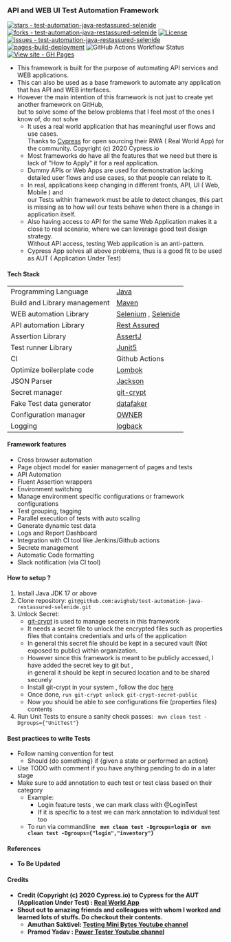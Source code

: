 ### API and WEB UI Test Automation Framework

[![stars - test-automation-java-restassured-selenide](https://img.shields.io/github/stars/avighub/test-automation-java-restassured-selenide?style=social)](https://github.com/avighub/test-automation-java-restassured-selenide)
[![forks - test-automation-java-restassured-selenide](https://img.shields.io/github/forks/avighub/test-automation-java-restassured-selenide?style=social)](https://github.com/avighub/test-automation-java-restassured-selenide)
[![License](https://img.shields.io/badge/License-MIT-blue)](#license)
[![issues - test-automation-java-restassured-selenide](https://img.shields.io/github/issues/avighub/test-automation-java-restassured-selenide)](https://github.com/avighub/test-automation-java-restassured-selenide/issues)
<br>[![pages-build-deployment](https://github.com/avighub/api-web-test-automation-java/actions/workflows/pages/pages-build-deployment/badge.svg)](https://github.com/avighub/api-web-test-automation-java/actions/workflows/pages/pages-build-deployment)
![GitHub Actions Workflow Status](https://img.shields.io/github/actions/workflow/status/avighub/test-automation-java-restassured-selenide/run-tests-on-pr-or-push.yml)
<br>[![View site - GH Pages](https://img.shields.io/badge/View_site-GH_Pages-2ea44f?style=for-the-badge)](https://avighub.github.io/test-automation-java-restassured-selenide/)

- This framework is built for the purpose of automating API services and WEB applications.
- This can also be used as a base framework to automate any application that has API and WEB interfaces.
- However the main intention of this framework is not just to create yet another framework on GitHub,<br> but to solve
  some of the below problems that I feel most of the ones I know of, do not solve
    - It uses a real world application that has meaningful user flows and use cases.<br> Thanks
      to [Cypress](https://github.com/cypress-io/cypress-realworld-app) for open sourcing their RWA ( Real World App)
      for the community. Copyright (c) 2020 Cypress.io
    - Most frameworks do have all the features that we need but there is lack of "How to Apply" it for a real
      application.
    - Dummy APIs or Web Apps are used for demonstration lacking detailed user flows and use cases, so that people can
      relate to it.
    - In real, applications keep changing in different fronts, API, UI ( Web, Mobile ) and <br>our Tests within
      framework must be able to detect changes, this part is missing as to how will our tests behave when there is a
      change in application itself.
    - Also having access to API for the same Web Application makes it a close to real scenario, where we can leverage
      good test design strategy. <br>Without API access, testing Web application is an anti-pattern.
    - Cypress App solves all above problems, thus is a good fit to be used as AUT ( Application Under Test)

#### Tech Stack

|                              |                                                                                         |
|------------------------------|-----------------------------------------------------------------------------------------|
| Programming Language         | [Java](https://www.oracle.com/in/java/technologies/javase/jdk11-archive-downloads.html) |
| Build and Library management | [Maven](https://maven.apache.org/)                                                      |
| WEB automation Library       | [Selenium](https://www.selenium.dev/)    , [Selenide](https://selenide.org/)            |
| API automation Library       | [Rest Assured](https://rest-assured.io/)                                                |
| Assertion Library            | [AssertJ](https://assertj.github.io/doc/#assertj-overview)                              |
| Test runner  Library         | [Junit5](https://junit.org/junit5/)                                                     |
| CI                           | Github Actions                                                                          |
| Optimize boilerplate code    | [Lombok](https://projectlombok.org/)                                                    |
| JSON Parser                  | [Jackson](https://github.com/FasterXML/jackson)                                         |
| Secret manager               | [git-crypt](https://github.com/AGWA/git-crypt)                                          |
| Fake Test data generator     | [datafaker](https://github.com/datafaker-net/datafaker)                                 |
| Configuration manager        | [OWNER](https://matteobaccan.github.io/owner/docs/welcome/)                             |
| Logging                      | [logback](https://logback.qos.ch/)                                                      |

#### Framework features

- Cross browser automation
- Page object model for easier management of pages and tests
- API Automation
- Fluent Assertion wrappers
- Environment switching
- Manage environment specific configurations or framework configurations
- Test grouping, tagging
- Parallel execution of tests with auto scaling
- Generate dynamic test data
- Logs and Report Dashboard
- Integration with CI tool like Jenkins/Github actions
- Secrete management
- Automatic Code formatting
- Slack notification (via CI tool)

#### How to setup ?

1. Install Java JDK 17 or above
2. Clone repository: `git@github.com:avighub/test-automation-java-restassured-selenide.git`
3. Unlock Secret:
    - [git-crypt](https://github.com/AGWA/git-crypt) is used to manage secrets in this framework
    - It needs a secret file to unlock the encrypted files such as properties files that contains credentials and urls
      of the application
    - In general this secret file should be kept in a secured vault (Not exposed to public) within organization.
    - However since this framework is meant to be publicly accessed, I have added the secret key to git but ,<br> in
      general it should be kept in secured location and to be shared securely
    - Install git-crypt in your system , follow the doc [here](https://github.com/AGWA/git-crypt/blob/master/INSTALL.md)
    - Once done, `run git-crypt unlock git-crypt-secret-public`
    - Now you should be able to see configurations file (properties files) contents
4. Run Unit Tests to ensure a sanity check passes: ``` mvn clean test -Dgroups={"UnitTest"}```

#### Best practices to write Tests

- Follow naming convention for test
    - Should {do something} if {given a state or performed an action}
- Use TODO with comment if you have anything pending to do in a later stage
- Make sure to add annotation to each test or test class based on their category
    - Example:
        - Login feature tests , we can mark class with @LoginTest
        - If it is specific to a test we can mark annotation to individual test too
    - To run via commandline <b>  ``` mvn clean test -Dgroups=login```
      or ``` mvn clean test -Dgroups={"login","inventory"}```

#### References

- To Be Updated

#### Credits

- Credit (Copyright (c) 2020 Cypress.io) to Cypress for the AUT (Application Under
  Test) : [Real World App](https://github.com/cypress-io/cypress-realworld-app)
- Shout out to amazing friends and colleagues with whom I worked and learned lots of stuffs. Do checkout their contents.
    - Amuthan Saktivel: [Testing Mini Bytes Youtube channel](https://www.youtube.com/@TestingMiniBytes)
    - Pramod Yadav : [Power Tester Youtube channel](https://www.youtube.com/@powertester5596)
